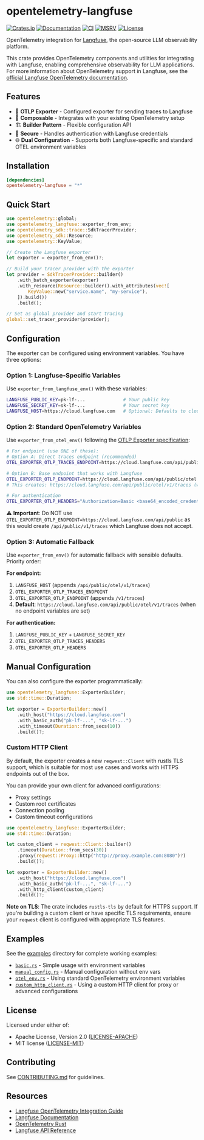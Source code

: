 # opentelemetry-langfuse

[![Crates.io](https://img.shields.io/crates/v/opentelemetry-langfuse.svg)](https://crates.io/crates/opentelemetry-langfuse)
[![Documentation](https://docs.rs/opentelemetry-langfuse/badge.svg)](https://docs.rs/opentelemetry-langfuse)
[![CI](https://github.com/genai-rs/opentelemetry-langfuse/workflows/CI/badge.svg)](https://github.com/genai-rs/opentelemetry-langfuse/actions)
[![MSRV](https://img.shields.io/badge/MSRV-1.82-blue)](https://blog.rust-lang.org/2024/10/17/Rust-1.82.0.html)
[![License](https://img.shields.io/crates/l/opentelemetry-langfuse)](./LICENSE-MIT)

OpenTelemetry integration for [Langfuse](https://langfuse.com), the open-source LLM observability platform.

This crate provides OpenTelemetry components and utilities for integrating with Langfuse, enabling comprehensive observability for LLM applications. For more information about OpenTelemetry support in Langfuse, see the [official Langfuse OpenTelemetry documentation](https://langfuse.com/integrations/native/opentelemetry).

## Features

- 🚀 **OTLP Exporter** - Configured exporter for sending traces to Langfuse
- 🔌 **Composable** - Integrates with your existing OpenTelemetry setup
- 🏗️ **Builder Pattern** - Flexible configuration API
- 🔐 **Secure** - Handles authentication with Langfuse credentials
- 🌐 **Dual Configuration** - Supports both Langfuse-specific and standard OTEL environment variables

## Installation

```toml
[dependencies]
opentelemetry-langfuse = "*"
```

## Quick Start

```rust
use opentelemetry::global;
use opentelemetry_langfuse::exporter_from_env;
use opentelemetry_sdk::trace::SdkTracerProvider;
use opentelemetry_sdk::Resource;
use opentelemetry::KeyValue;

// Create the Langfuse exporter
let exporter = exporter_from_env()?;

// Build your tracer provider with the exporter
let provider = SdkTracerProvider::builder()
    .with_batch_exporter(exporter)
    .with_resource(Resource::builder().with_attributes(vec![
        KeyValue::new("service.name", "my-service"),
    ]).build())
    .build();

// Set as global provider and start tracing
global::set_tracer_provider(provider);
```

## Configuration

The exporter can be configured using environment variables. You have three options:

### Option 1: Langfuse-Specific Variables
Use `exporter_from_langfuse_env()` with these variables:
```bash
LANGFUSE_PUBLIC_KEY=pk-lf-...              # Your public key
LANGFUSE_SECRET_KEY=sk-lf-...              # Your secret key
LANGFUSE_HOST=https://cloud.langfuse.com   # Optional: Defaults to cloud instance
```

### Option 2: Standard OpenTelemetry Variables
Use `exporter_from_otel_env()` following the [OTLP Exporter specification](https://github.com/open-telemetry/opentelemetry-specification/blob/main/specification/protocol/exporter.md#endpoint-urls-for-otlphttp):
```bash
# For endpoint (use ONE of these):
# Option A: Direct traces endpoint (recommended)
OTEL_EXPORTER_OTLP_TRACES_ENDPOINT=https://cloud.langfuse.com/api/public/otel/v1/traces

# Option B: Base endpoint that works with Langfuse
OTEL_EXPORTER_OTLP_ENDPOINT=https://cloud.langfuse.com/api/public/otel  # /v1/traces will be appended
# This creates: https://cloud.langfuse.com/api/public/otel/v1/traces (which Langfuse accepts)

# For authentication
OTEL_EXPORTER_OTLP_HEADERS="Authorization=Basic <base64_encoded_credentials>"
```

⚠️ **Important**: Do NOT use `OTEL_EXPORTER_OTLP_ENDPOINT=https://cloud.langfuse.com/api/public` as this would create `/api/public/v1/traces` which Langfuse does not accept.

### Option 3: Automatic Fallback
Use `exporter_from_env()` for automatic fallback with sensible defaults. Priority order:

**For endpoint:**
1. `LANGFUSE_HOST` (appends `/api/public/otel/v1/traces`)
2. `OTEL_EXPORTER_OTLP_TRACES_ENDPOINT`
3. `OTEL_EXPORTER_OTLP_ENDPOINT` (appends `/v1/traces`)
4. **Default**: `https://cloud.langfuse.com/api/public/otel/v1/traces` (when no endpoint variables are set)

**For authentication:**
1. `LANGFUSE_PUBLIC_KEY` + `LANGFUSE_SECRET_KEY`
2. `OTEL_EXPORTER_OTLP_TRACES_HEADERS`
3. `OTEL_EXPORTER_OTLP_HEADERS`

## Manual Configuration

You can also configure the exporter programmatically:

```rust
use opentelemetry_langfuse::ExporterBuilder;
use std::time::Duration;

let exporter = ExporterBuilder::new()
    .with_host("https://cloud.langfuse.com")
    .with_basic_auth("pk-lf-...", "sk-lf-...")
    .with_timeout(Duration::from_secs(10))
    .build()?;
```

### Custom HTTP Client

By default, the exporter creates a new `reqwest::Client` with rustls TLS support, which is suitable for most use cases and works with HTTPS endpoints out of the box.

You can provide your own client for advanced configurations:
- Proxy settings
- Custom root certificates
- Connection pooling
- Custom timeout configurations

```rust
use opentelemetry_langfuse::ExporterBuilder;
use std::time::Duration;

let custom_client = reqwest::Client::builder()
    .timeout(Duration::from_secs(30))
    .proxy(reqwest::Proxy::http("http://proxy.example.com:8080")?)
    .build()?;

let exporter = ExporterBuilder::new()
    .with_host("https://cloud.langfuse.com")
    .with_basic_auth("pk-lf-...", "sk-lf-...")
    .with_http_client(custom_client)
    .build()?;
```

**Note on TLS**: The crate includes `rustls-tls` by default for HTTPS support. If you're building a custom client or have specific TLS requirements, ensure your `reqwest` client is configured with appropriate TLS features.

## Examples

See the [examples](./examples) directory for complete working examples:

- [`basic.rs`](./examples/basic.rs) - Simple usage with environment variables
- [`manual_config.rs`](./examples/manual_config.rs) - Manual configuration without env vars
- [`otel_env.rs`](./examples/otel_env.rs) - Using standard OpenTelemetry environment variables
- [`custom_http_client.rs`](./examples/custom_http_client.rs) - Using a custom HTTP client for proxy or advanced configurations

## License

Licensed under either of:
- Apache License, Version 2.0 ([LICENSE-APACHE](LICENSE-APACHE))
- MIT license ([LICENSE-MIT](LICENSE-MIT))

## Contributing

See [CONTRIBUTING.md](CONTRIBUTING.md) for guidelines.

## Resources

- [Langfuse OpenTelemetry Integration Guide](https://langfuse.com/integrations/native/opentelemetry)
- [Langfuse Documentation](https://langfuse.com/docs)
- [OpenTelemetry Rust](https://github.com/open-telemetry/opentelemetry-rust)
- [Langfuse API Reference](https://api.reference.langfuse.com)